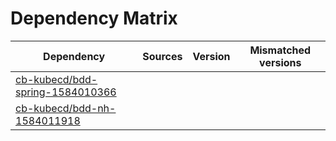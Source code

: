 # Dependency Matrix

Dependency | Sources | Version | Mismatched versions
---------- | ------- | ------- | -------------------
[cb-kubecd/bdd-spring-1584010366](https://github.com/cb-kubecd/bdd-spring-1584010366.git) |  | []() | 
[cb-kubecd/bdd-nh-1584011918](https://github.com/cb-kubecd/bdd-nh-1584011918.git) |  | []() | 
